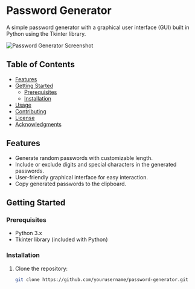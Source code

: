 # Password Generator

A simple password generator with a graphical user interface (GUI) built in Python using the Tkinter library.

![Password Generator Screenshot](screenshot.png)

## Table of Contents

- [Features](#features)
- [Getting Started](#getting-started)
  - [Prerequisites](#prerequisites)
  - [Installation](#installation)
- [Usage](#usage)
- [Contributing](#contributing)
- [License](#license)
- [Acknowledgments](#acknowledgments)

## Features

- Generate random passwords with customizable length.
- Include or exclude digits and special characters in the generated passwords.
- User-friendly graphical interface for easy interaction.
- Copy generated passwords to the clipboard.

## Getting Started

### Prerequisites

- Python 3.x
- Tkinter library (included with Python)

### Installation

1. Clone the repository:

   ```bash
   git clone https://github.com/yourusername/password-generator.git
